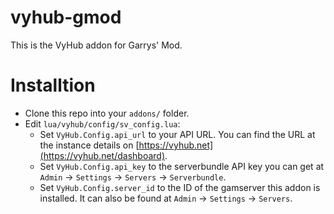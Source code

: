 # vyhub-gmod

This is the VyHub addon for Garrys' Mod.

# Installtion

- Clone this repo into your `addons/` folder.
- Edit `lua/vyhub/config/sv_config.lua`:
  - Set `VyHub.Config.api_url` to your API URL. You can find the URL at the instance details on [https://vyhub.net](https://vyhub.net/dashboard).
  - Set `VyHub.Config.api_key` to the serverbundle API key you can get at `Admin` -> `Settings` -> `Servers` -> `Serverbundle`.
  - Set `VyHub.Config.server_id` to the ID of the gamserver this addon is installed. It can also be found at `Admin` -> `Settings` -> `Servers`.
